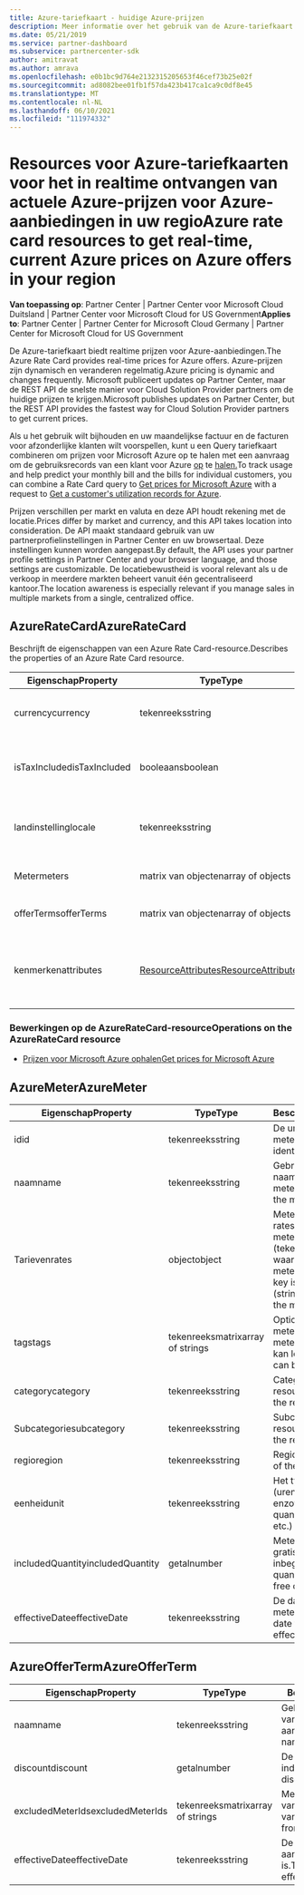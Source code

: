 ```yaml
---
title: Azure-tariefkaart - huidige Azure-prijzen
description: Meer informatie over het gebruik van de Azure-tariefkaart om realtime, actuele prijzen voor Azure-aanbiedingen in uw regio te krijgen. Azure Rate Card is toegankelijk via Partner Center REST API.
ms.date: 05/21/2019
ms.service: partner-dashboard
ms.subservice: partnercenter-sdk
author: amitravat
ms.author: amrava
ms.openlocfilehash: e0b1bc9d764e2132315205653f46cef73b25e02f
ms.sourcegitcommit: ad8082bee01fb1f57da423b417ca1ca9c0df8e45
ms.translationtype: MT
ms.contentlocale: nl-NL
ms.lasthandoff: 06/10/2021
ms.locfileid: "111974332"
---
```

# <a name="azure-rate-card-resources-to-get-real-time-current-azure-prices-on-azure-offers-in-your-region"></a><span data-ttu-id="435a4-104">Resources voor Azure-tariefkaarten voor het in realtime ontvangen van actuele Azure-prijzen voor Azure-aanbiedingen in uw regio</span><span class="sxs-lookup"><span data-stu-id="435a4-104">Azure rate card resources to get real-time, current Azure prices on Azure offers in your region</span></span>

<span data-ttu-id="435a4-105">**Van toepassing op**: Partner Center | Partner Center voor Microsoft Cloud Duitsland | Partner Center voor Microsoft Cloud for US Government</span><span class="sxs-lookup"><span data-stu-id="435a4-105">**Applies to**: Partner Center | Partner Center for Microsoft Cloud Germany | Partner Center for Microsoft Cloud for US Government</span></span>

<span data-ttu-id="435a4-106">De Azure-tariefkaart biedt realtime prijzen voor Azure-aanbiedingen.</span><span class="sxs-lookup"><span data-stu-id="435a4-106">The Azure Rate Card provides real-time prices for Azure offers.</span></span> <span data-ttu-id="435a4-107">Azure-prijzen zijn dynamisch en veranderen regelmatig.</span><span class="sxs-lookup"><span data-stu-id="435a4-107">Azure pricing is dynamic and changes frequently.</span></span> <span data-ttu-id="435a4-108">Microsoft publiceert updates op Partner Center, maar de REST API de snelste manier voor Cloud Solution Provider partners om de huidige prijzen te krijgen.</span><span class="sxs-lookup"><span data-stu-id="435a4-108">Microsoft publishes updates on Partner Center, but the REST API provides the fastest way for Cloud Solution Provider partners to get current prices.</span></span>

<span data-ttu-id="435a4-109">Als u het gebruik wilt bijhouden en uw maandelijkse factuur en de facturen voor afzonderlijke klanten wilt voorspellen, kunt u een Query tariefkaart combineren om prijzen voor Microsoft Azure op te halen met een aanvraag om de gebruiksrecords van een klant voor Azure [op](get-prices-for-microsoft-azure.md) te [halen.](get-a-customer-s-utilization-record-for-azure.md)</span><span class="sxs-lookup"><span data-stu-id="435a4-109">To track usage and help predict your monthly bill and the bills for individual customers, you can combine a Rate Card query to [Get prices for Microsoft Azure](get-prices-for-microsoft-azure.md) with a request to [Get a customer's utilization records for Azure](get-a-customer-s-utilization-record-for-azure.md).</span></span>

<span data-ttu-id="435a4-110">Prijzen verschillen per markt en valuta en deze API houdt rekening met de locatie.</span><span class="sxs-lookup"><span data-stu-id="435a4-110">Prices differ by market and currency, and this API takes location into consideration.</span></span> <span data-ttu-id="435a4-111">De API maakt standaard gebruik van uw partnerprofielinstellingen in Partner Center en uw browsertaal. Deze instellingen kunnen worden aangepast.</span><span class="sxs-lookup"><span data-stu-id="435a4-111">By default, the API uses your partner profile settings in Partner Center and your browser language, and those settings are customizable.</span></span> <span data-ttu-id="435a4-112">De locatiebewustheid is vooral relevant als u de verkoop in meerdere markten beheert vanuit één gecentraliseerd kantoor.</span><span class="sxs-lookup"><span data-stu-id="435a4-112">The location awareness is especially relevant if you manage sales in multiple markets from a single, centralized office.</span></span>

## <a name="azureratecard"></a><span data-ttu-id="435a4-113">AzureRateCard</span><span class="sxs-lookup"><span data-stu-id="435a4-113">AzureRateCard</span></span>

<span data-ttu-id="435a4-114">Beschrijft de eigenschappen van een Azure Rate Card-resource.</span><span class="sxs-lookup"><span data-stu-id="435a4-114">Describes the properties of an Azure Rate Card resource.</span></span>

| <span data-ttu-id="435a4-115">Eigenschap</span><span class="sxs-lookup"><span data-stu-id="435a4-115">Property</span></span>      | <span data-ttu-id="435a4-116">Type</span><span class="sxs-lookup"><span data-stu-id="435a4-116">Type</span></span>                                      | <span data-ttu-id="435a4-117">Beschrijving</span><span class="sxs-lookup"><span data-stu-id="435a4-117">Description</span></span>                                                       |
|---------------|-------------------------------------------|-------------------------------------------------------------------|
| <span data-ttu-id="435a4-118">currency</span><span class="sxs-lookup"><span data-stu-id="435a4-118">currency</span></span>      | <span data-ttu-id="435a4-119">tekenreeks</span><span class="sxs-lookup"><span data-stu-id="435a4-119">string</span></span>                                    | <span data-ttu-id="435a4-120">De valuta waarin de tarieven worden opgegeven.</span><span class="sxs-lookup"><span data-stu-id="435a4-120">The currency in which the rates are provided.</span></span>                     |
| <span data-ttu-id="435a4-121">isTaxIncluded</span><span class="sxs-lookup"><span data-stu-id="435a4-121">isTaxIncluded</span></span> | <span data-ttu-id="435a4-122">booleaans</span><span class="sxs-lookup"><span data-stu-id="435a4-122">boolean</span></span>                                   | <span data-ttu-id="435a4-123">Alle tarieven zijn vóór belasting, dus deze eigenschap retourneert als `false` .</span><span class="sxs-lookup"><span data-stu-id="435a4-123">All rates are pretax, so this property returns as `false`.</span></span> |
| <span data-ttu-id="435a4-124">landinstelling</span><span class="sxs-lookup"><span data-stu-id="435a4-124">locale</span></span>        | <span data-ttu-id="435a4-125">tekenreeks</span><span class="sxs-lookup"><span data-stu-id="435a4-125">string</span></span>                                    | <span data-ttu-id="435a4-126">De cultuur waarin de resourcegegevens worden gelokaliseerd.</span><span class="sxs-lookup"><span data-stu-id="435a4-126">The culture in which the resource information is localized.</span></span>       |
| <span data-ttu-id="435a4-127">Meter</span><span class="sxs-lookup"><span data-stu-id="435a4-127">meters</span></span>        | <span data-ttu-id="435a4-128">matrix van objecten</span><span class="sxs-lookup"><span data-stu-id="435a4-128">array of objects</span></span>                          | <span data-ttu-id="435a4-129">Matrix van [AzureMeter-objecten.](#azuremeter)</span><span class="sxs-lookup"><span data-stu-id="435a4-129">Array of [AzureMeter](#azuremeter) objects.</span></span>                       |
| <span data-ttu-id="435a4-130">offerTerms</span><span class="sxs-lookup"><span data-stu-id="435a4-130">offerTerms</span></span>    | <span data-ttu-id="435a4-131">matrix van objecten</span><span class="sxs-lookup"><span data-stu-id="435a4-131">array of objects</span></span>                          | <span data-ttu-id="435a4-132">Matrix van [AzureOfferTerm-objecten.](#azureofferterm)</span><span class="sxs-lookup"><span data-stu-id="435a4-132">Array of [AzureOfferTerm](#azureofferterm) objects.</span></span>               |
| <span data-ttu-id="435a4-133">kenmerken</span><span class="sxs-lookup"><span data-stu-id="435a4-133">attributes</span></span>    | [<span data-ttu-id="435a4-134">ResourceAttributes</span><span class="sxs-lookup"><span data-stu-id="435a4-134">ResourceAttributes</span></span>](utility-resources.md#resourceattributes) | <span data-ttu-id="435a4-135">De metagegevenskenmerken.</span><span class="sxs-lookup"><span data-stu-id="435a4-135">The metadata attributes.</span></span> <span data-ttu-id="435a4-136">Bevat `"objectType": "AzureRateCard"`</span><span class="sxs-lookup"><span data-stu-id="435a4-136">Contains `"objectType": "AzureRateCard"`</span></span>   |

### <a name="operations-on-the-azureratecard-resource"></a><span data-ttu-id="435a4-137">Bewerkingen op de AzureRateCard-resource</span><span class="sxs-lookup"><span data-stu-id="435a4-137">Operations on the AzureRateCard resource</span></span>

- [<span data-ttu-id="435a4-138">Prijzen voor Microsoft Azure ophalen</span><span class="sxs-lookup"><span data-stu-id="435a4-138">Get prices for Microsoft Azure</span></span>](get-prices-for-microsoft-azure.md)

## <a name="azuremeter"></a><span data-ttu-id="435a4-139">AzureMeter</span><span class="sxs-lookup"><span data-stu-id="435a4-139">AzureMeter</span></span>

| <span data-ttu-id="435a4-140">Eigenschap</span><span class="sxs-lookup"><span data-stu-id="435a4-140">Property</span></span>         | <span data-ttu-id="435a4-141">Type</span><span class="sxs-lookup"><span data-stu-id="435a4-141">Type</span></span>             | <span data-ttu-id="435a4-142">Beschrijving</span><span class="sxs-lookup"><span data-stu-id="435a4-142">Description</span></span>                                                                                   |
|------------------|------------------|-----------------------------------------------------------------------------------------------|
| <span data-ttu-id="435a4-143">id</span><span class="sxs-lookup"><span data-stu-id="435a4-143">id</span></span>               | <span data-ttu-id="435a4-144">tekenreeks</span><span class="sxs-lookup"><span data-stu-id="435a4-144">string</span></span>           | <span data-ttu-id="435a4-145">De unieke id van de meter.</span><span class="sxs-lookup"><span data-stu-id="435a4-145">Meter's unique identifier.</span></span>                                                                    |
| <span data-ttu-id="435a4-146">naam</span><span class="sxs-lookup"><span data-stu-id="435a4-146">name</span></span>             | <span data-ttu-id="435a4-147">tekenreeks</span><span class="sxs-lookup"><span data-stu-id="435a4-147">string</span></span>           | <span data-ttu-id="435a4-148">Gebruiksvriendelijke naam van de meter.</span><span class="sxs-lookup"><span data-stu-id="435a4-148">Friendly name of the meter.</span></span>                                                                   |
| <span data-ttu-id="435a4-149">Tarieven</span><span class="sxs-lookup"><span data-stu-id="435a4-149">rates</span></span>            | <span data-ttu-id="435a4-150">object</span><span class="sxs-lookup"><span data-stu-id="435a4-150">object</span></span>           | <span data-ttu-id="435a4-151">Metertarieven.</span><span class="sxs-lookup"><span data-stu-id="435a4-151">Meter rates.</span></span> <span data-ttu-id="435a4-152">De sleutel is de meterhoeveelheid (tekenreeks) en de waarde is het metertarief (getal).</span><span class="sxs-lookup"><span data-stu-id="435a4-152">The key is the meter quantity (string) and the value is the meter rate (number).</span></span> |
| <span data-ttu-id="435a4-153">tags</span><span class="sxs-lookup"><span data-stu-id="435a4-153">tags</span></span>             | <span data-ttu-id="435a4-154">tekenreeksmatrix</span><span class="sxs-lookup"><span data-stu-id="435a4-154">array of strings</span></span> | <span data-ttu-id="435a4-155">Optionele metertags.</span><span class="sxs-lookup"><span data-stu-id="435a4-155">Optional meter tags.</span></span> <span data-ttu-id="435a4-156">Deze matrix kan leeg zijn.</span><span class="sxs-lookup"><span data-stu-id="435a4-156">This array can be empty.</span></span>                                                 |
| <span data-ttu-id="435a4-157">category</span><span class="sxs-lookup"><span data-stu-id="435a4-157">category</span></span>         | <span data-ttu-id="435a4-158">tekenreeks</span><span class="sxs-lookup"><span data-stu-id="435a4-158">string</span></span>           | <span data-ttu-id="435a4-159">Categorie van de resource.</span><span class="sxs-lookup"><span data-stu-id="435a4-159">Category of the resource.</span></span>                                                                     |
| <span data-ttu-id="435a4-160">Subcategorie</span><span class="sxs-lookup"><span data-stu-id="435a4-160">subcategory</span></span>      | <span data-ttu-id="435a4-161">tekenreeks</span><span class="sxs-lookup"><span data-stu-id="435a4-161">string</span></span>           | <span data-ttu-id="435a4-162">Subcategorie van de resource.</span><span class="sxs-lookup"><span data-stu-id="435a4-162">Subcategory of the resource.</span></span>                                                                 |
| <span data-ttu-id="435a4-163">regio</span><span class="sxs-lookup"><span data-stu-id="435a4-163">region</span></span>           | <span data-ttu-id="435a4-164">tekenreeks</span><span class="sxs-lookup"><span data-stu-id="435a4-164">string</span></span>           | <span data-ttu-id="435a4-165">Regio van de id.</span><span class="sxs-lookup"><span data-stu-id="435a4-165">Region of the ID.</span></span>                                                                             |
| <span data-ttu-id="435a4-166">eenheid</span><span class="sxs-lookup"><span data-stu-id="435a4-166">unit</span></span>             | <span data-ttu-id="435a4-167">tekenreeks</span><span class="sxs-lookup"><span data-stu-id="435a4-167">string</span></span>           | <span data-ttu-id="435a4-168">Het type hoeveelheid (uren, bytes, enzovoort)</span><span class="sxs-lookup"><span data-stu-id="435a4-168">The type of quantity (hours, bytes, etc.)</span></span>                                                     |
| <span data-ttu-id="435a4-169">includedQuantity</span><span class="sxs-lookup"><span data-stu-id="435a4-169">includedQuantity</span></span> | <span data-ttu-id="435a4-170">getal</span><span class="sxs-lookup"><span data-stu-id="435a4-170">number</span></span>           | <span data-ttu-id="435a4-171">Meterhoeveelheid die gratis is inbegrepen.</span><span class="sxs-lookup"><span data-stu-id="435a4-171">Meter quantity that is included free of charge.</span></span>                                               |
| <span data-ttu-id="435a4-172">effectiveDate</span><span class="sxs-lookup"><span data-stu-id="435a4-172">effectiveDate</span></span>    | <span data-ttu-id="435a4-173">tekenreeks</span><span class="sxs-lookup"><span data-stu-id="435a4-173">string</span></span>           | <span data-ttu-id="435a4-174">De datum waarop deze meter van kracht is.</span><span class="sxs-lookup"><span data-stu-id="435a4-174">The date this meter is in effect.</span></span>                                                             |

## <a name="azureofferterm"></a><span data-ttu-id="435a4-175">AzureOfferTerm</span><span class="sxs-lookup"><span data-stu-id="435a4-175">AzureOfferTerm</span></span>

| <span data-ttu-id="435a4-176">Eigenschap</span><span class="sxs-lookup"><span data-stu-id="435a4-176">Property</span></span>         | <span data-ttu-id="435a4-177">Type</span><span class="sxs-lookup"><span data-stu-id="435a4-177">Type</span></span>             | <span data-ttu-id="435a4-178">Beschrijving</span><span class="sxs-lookup"><span data-stu-id="435a4-178">Description</span></span>                             |
|------------------|------------------|-----------------------------------------|
| <span data-ttu-id="435a4-179">naam</span><span class="sxs-lookup"><span data-stu-id="435a4-179">name</span></span>             | <span data-ttu-id="435a4-180">tekenreeks</span><span class="sxs-lookup"><span data-stu-id="435a4-180">string</span></span>           | <span data-ttu-id="435a4-181">Gebruiksvriendelijke naam van de aanbiedingstermijn.</span><span class="sxs-lookup"><span data-stu-id="435a4-181">Friendly name of the offer term.</span></span>        |
| <span data-ttu-id="435a4-182">discount</span><span class="sxs-lookup"><span data-stu-id="435a4-182">discount</span></span>         | <span data-ttu-id="435a4-183">getal</span><span class="sxs-lookup"><span data-stu-id="435a4-183">number</span></span>           | <span data-ttu-id="435a4-184">De toegepaste korting, indien van toepassing.</span><span class="sxs-lookup"><span data-stu-id="435a4-184">The discount applied, if any.</span></span>           |
| <span data-ttu-id="435a4-185">excludedMeterIds</span><span class="sxs-lookup"><span data-stu-id="435a4-185">excludedMeterIds</span></span> | <span data-ttu-id="435a4-186">tekenreeksmatrix</span><span class="sxs-lookup"><span data-stu-id="435a4-186">array of strings</span></span> | <span data-ttu-id="435a4-187">Meters die zijn uitgesloten van de aanbieding, indien van u.</span><span class="sxs-lookup"><span data-stu-id="435a4-187">Meters excluded from the offer, if any.</span></span> |
| <span data-ttu-id="435a4-188">effectiveDate</span><span class="sxs-lookup"><span data-stu-id="435a4-188">effectiveDate</span></span>    | <span data-ttu-id="435a4-189">tekenreeks</span><span class="sxs-lookup"><span data-stu-id="435a4-189">string</span></span>           | <span data-ttu-id="435a4-190">De datum waarop de aanbieding van kracht is.</span><span class="sxs-lookup"><span data-stu-id="435a4-190">The date the offer is in effect.</span></span>        |
